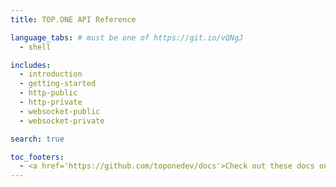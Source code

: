 ```yaml
---
title: TOP.ONE API Reference

language_tabs: # must be one of https://git.io/vQNgJ
  - shell

includes:
  - introduction
  - getting-started
  - http-public
  - http-private
  - websocket-public
  - websocket-private

search: true

toc_footers:
  - <a href='https://github.com/toponedev/docs'>Check out these docs on Github</a>
---
```

